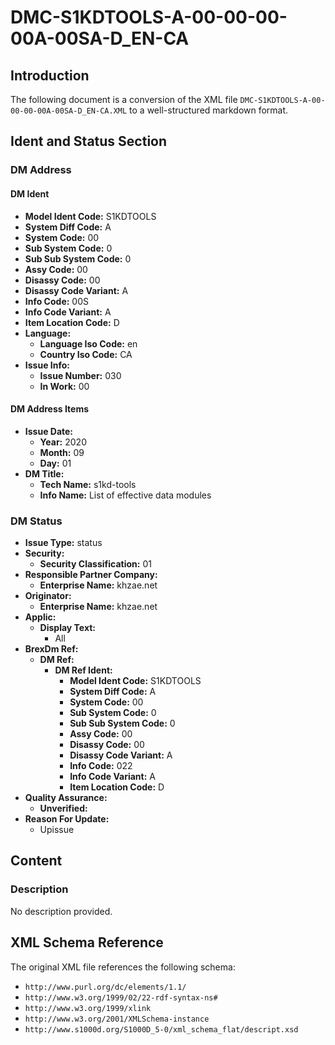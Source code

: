 # DMC-S1KDTOOLS-A-00-00-00-00A-00SA-D_EN-CA
## Introduction
The following document is a conversion of the XML file `DMC-S1KDTOOLS-A-00-00-00-00A-00SA-D_EN-CA.XML` to a well-structured markdown format.

## Ident and Status Section
### DM Address
#### DM Ident
* **Model Ident Code:** S1KDTOOLS
* **System Diff Code:** A
* **System Code:** 00
* **Sub System Code:** 0
* **Sub Sub System Code:** 0
* **Assy Code:** 00
* **Disassy Code:** 00
* **Disassy Code Variant:** A
* **Info Code:** 00S
* **Info Code Variant:** A
* **Item Location Code:** D
* **Language:**
	+ **Language Iso Code:** en
	+ **Country Iso Code:** CA
* **Issue Info:**
	+ **Issue Number:** 030
	+ **In Work:** 00

#### DM Address Items
* **Issue Date:**
	+ **Year:** 2020
	+ **Month:** 09
	+ **Day:** 01
* **DM Title:**
	+ **Tech Name:** s1kd-tools
	+ **Info Name:** List of effective data modules

### DM Status
* **Issue Type:** status
* **Security:**
	+ **Security Classification:** 01
* **Responsible Partner Company:**
	+ **Enterprise Name:** khzae.net
* **Originator:**
	+ **Enterprise Name:** khzae.net
* **Applic:**
	+ **Display Text:**
		- All
* **BrexDm Ref:**
	+ **DM Ref:**
		- **DM Ref Ident:**
			- **Model Ident Code:** S1KDTOOLS
			- **System Diff Code:** A
			- **System Code:** 00
			- **Sub System Code:** 0
			- **Sub Sub System Code:** 0
			- **Assy Code:** 00
			- **Disassy Code:** 00
			- **Disassy Code Variant:** A
			- **Info Code:** 022
			- **Info Code Variant:** A
			- **Item Location Code:** D
* **Quality Assurance:**
	+ **Unverified:** 
* **Reason For Update:**
	+ Upissue

## Content
### Description
No description provided.

## XML Schema Reference
The original XML file references the following schema:
* `http://www.purl.org/dc/elements/1.1/`
* `http://www.w3.org/1999/02/22-rdf-syntax-ns#`
* `http://www.w3.org/1999/xlink`
* `http://www.w3.org/2001/XMLSchema-instance`
* `http://www.s1000d.org/S1000D_5-0/xml_schema_flat/descript.xsd`